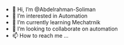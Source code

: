 - 👋 Hi, I’m @Abdelrahman-Soliman
- 👀 I’m interested in Automation
- 🌱 I’m currently learning Mechatrnik
- 💞️ I’m looking to collaborate on automation
- 📫 How to reach me ...

<!---
Abdelrahman-Soliman/Abdelrahman-Soliman is a ✨ special ✨ repository because its `README.md` (this file) appears on your GitHub profile.
You can click the Preview link to take a look at your changes.
--->
